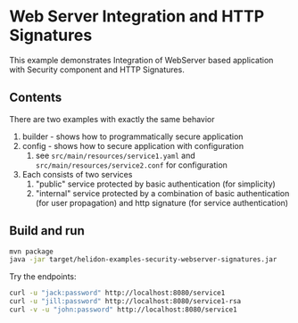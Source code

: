 # Web Server Integration and HTTP Signatures

This example demonstrates Integration of WebServer
based application with Security component and HTTP Signatures.

## Contents

There are two examples with exactly the same behavior
1. builder - shows how to programmatically secure application
2. config - shows how to secure application with configuration
    1. see `src/main/resources/service1.yaml` and `src/main/resources/service2.conf` for configuration
3. Each consists of two services
    1. "public" service protected by basic authentication (for simplicity)
    2. "internal" service protected by a combination of basic authentication (for user propagation) and http signature
    (for service authentication)

## Build and run

```bash
mvn package
java -jar target/helidon-examples-security-webserver-signatures.jar
```

Try the endpoints:
```bash
curl -u "jack:password" http://localhost:8080/service1
curl -u "jill:password" http://localhost:8080/service1-rsa
curl -v -u "john:password" http://localhost:8080/service1
```

